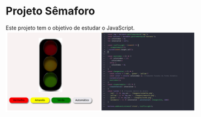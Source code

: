 # Projeto Sêmaforo
Este projeto tem o objetivo de estudar o JavaScript.
![Imagem do navegador e do código](/imagens/semaforo.jpg)
